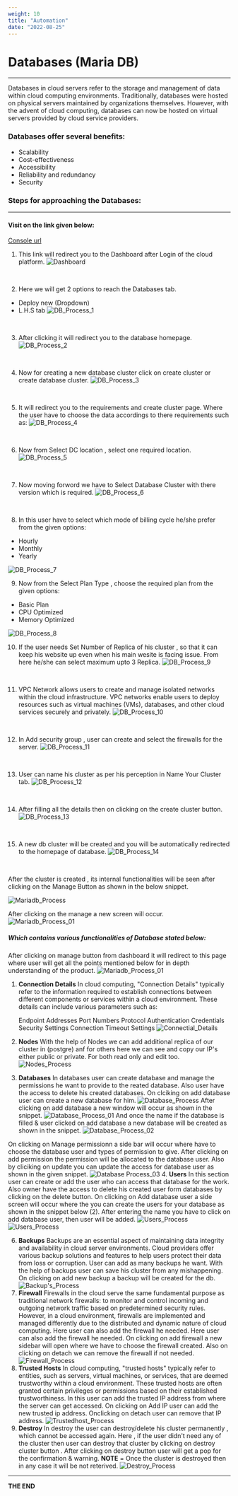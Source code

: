 ```yaml
---
weight: 10
title: "Automation"
date: "2022-08-25"
---
```


# Databases (Maria DB)
--- 
Databases in cloud servers refer to the storage and management of data within cloud computing environments. Traditionally, databases were hosted on physical servers maintained by organizations themselves. However, with the advent of cloud computing, databases can now be hosted on virtual servers provided by cloud service providers.

### Databases offer several benefits:
- Scalability
- Cost-effectiveness
- Accessibility
- Reliability and redundancy
- Security

### Steps for approaching the Databases:
---
#### Visit on the link given below:
>
[Console url](https://console.utho.com/)
1. This link will redirect you to the Dashboard after Login of the cloud platform. 
![Dashboard](../Screenshots/Dashboard.png)
<br />

2.  Here we will get 2 options to reach the Databases tab.
- Deploy new (Dropdown)
- L.H.S tab
![DB_Process_1](../Screenshots/DB_process_1.png)
<br />

3. After clicking it will redirect  you to the database homepage.
![DB_Process_2](../Screenshots/DB_Process_2.png)
<br />

4. Now for creating a new database cluster click on create  cluster or create database cluster.
![DB_Process_3](../Screenshots/DB_Process_3.png)
<br />

5. It will  redirect you to the requirements and create cluster page.
    Where the user have to choose the data accordings to there requirements such as:
![DB_Process_4](../Screenshots/DB_Process_4.png)
<br />

6. Now from  Select DC location , select one required location.
![DB_Process_5](../Screenshots/DB_Process_5.png)
<br />

7. Now moving forword we have to Select Database Cluster with there version which is required.
![DB_Process_6](../Screenshots/DB_Process_6.png)
<br />

8. In this user have to select which mode of billing cycle he/she prefer from the given options:
- Hourly
- Monthly  
- Yearly

![DB_Process_7](../Screenshots/DB_Process_7.png)
<br />

9. Now from the Select Plan Type , choose the required plan from the given options:
- Basic Plan
- CPU Optimized
- Memory Optimized

![DB_Process_8](../Screenshots/DB_Process_8.png)
<br />

10. If the user needs Set Number of Replica of his cluster , so that it can keep his website up even when his main wesite is facing issue. From here he/she can select maximum upto 3 Replica.
![DB_Process_9](../Screenshots/DB_Process_9.png)
<br />

11. VPC Network allows users to create and manage isolated networks within the cloud infrastructure. VPC networks enable users to deploy resources such as virtual machines (VMs), databases, and other cloud services securely and privately.
![DB_Process_10](../Screenshots/DB_Process_10.png)
<br />

12. In Add security group , user can create and select the firewalls for the server.
![DB_Process_11](../Screenshots/DB_Process_11.png)
<br />

13. User can name his cluster as per his perception in Name Your Cluster tab.
![DB_Process_12](../Screenshots/DB_Process_12.png)
<br />

14. After filling all the details then on clicking on the create cluster button.
![DB_Process_13](../Screenshots/DB_Process_13.png)
<br />

15. A new db cluster will be created and you will be automatically redirected to the homepage of database.
![DB_Process_14](../Screenshots/DB_Process_14.png)
<br />

After the cluster is created , its internal functionalities will be seen after clicking on the Manage Button as shown in the below snippet.

![Mariadb_Process](../Screenshots/Mariadb_Manage.png)

After clicking on the manage a new screen will occur.
![Mariadb_Process_01](../Screenshots/MYSQL_Process_01.png)
<br />

##### Which contains various functionalities of Database stated below:

After clicking on manage button from dashboard it will redirect to this page where user will get all the points mentioned below for in depth understanding of the product. 
![Mariadb_Process_01](../Screenshots/Mariadb_Process_01.png)

1. **Connection Details**
   In cloud computing, "Connection Details" typically refer to the information required to establish connections between different components or services within a cloud environment.
   These details can include various parameters such as:    

    Endpoint Addresses
    Port Numbers
    Protocol
    Authentication Credentials
    Security Settings
    Connection Timeout Settings
![Connectial_Details](../Screenshots/Connection_Details.png)  

2. **Nodes**
    With the help of Nodes we can add additional replica of our cluster in (postgre) anf for others here we can see and copy our IP's either public or private. For both read only and edit too.
![Nodes_Process](../Screenshots/Nodes_Process.png)
3. **Databases**
    In databases user can create database and manage the permissions he want to provide to the reated database.
    Also user have the access to delete his created databases.
On clciking on add database user can create a new database for him.
![Database_Process](../Screenshots/Database_Process.png)
 After clicking on add database a new window will occur as shown in the snippet.
![Database_Process_01](../Screenshots/Database_Process_01.png)
And once the name if the database is filled & user clicked on add database a new database will be created as shown in the snippet.
![Database_Process_02](../Screenshots/Database_Process_02.png)

On clicking on Manage permissionn a side bar will occur where have to choose the database user and types of permission to give.
After clicking on add permission the permission will be allocated to the database user.
Also by cliciking on update you can update the access for database user as shown in the given snippet.
    ![Database Process_03](../Screenshots/Database_Process_03.png)
4. **Users**
    In this section user can create or add the user who can access that database for the work.
    Also owner have the access to delete his created user form databases by clicking on the delete button.
On clicking on Add database user a side screen will occur where the you can create the users for your database as shown in the snippet below (2). 
After entering the name you have to click on add database user, then user will be added.
![Users_Process](../Screenshots/Users_Process.png)
![Users_Process](../Screenshots/Users_Process_01.png)
    
6. **Backups**
    Backups are an essential aspect of maintaining data integrity and availability in cloud server environments. Cloud providers offer various backup solutions and features to help users protect their data from loss or corruption. User can add as many backups he want.
    With the help of backups user can save his cluster from any mishappening.
On clicking on add new backup a backup  will be created for the db.
![Backup's_Process](../Screenshots/Backup's_Process.png)
7. **Firewall**
    Firewalls in the cloud serve the same fundamental purpose as traditional network firewalls: to monitor and control incoming and outgoing network traffic based on predetermined security rules. However, in a cloud environment, firewalls are implemented and managed differently due to the distributed and dynamic nature of cloud computing.
    Here user can also add the firewall he needed.
Here user can also add the firewall he needed.
On clicking on add firewall a new sidebar will open where we have to choose the firewall created.
Also on clicking on detach we can remove the firewall if not needed.
![Firewall_Process](../Screenshots/Firewall_Process.png)
8. **Trusted Hosts**
    In cloud computing, "trusted hosts" typically refer to entities, such as servers, virtual machines, or services, that are deemed trustworthy within a cloud environment. These trusted hosts are often granted certain privileges or permissions based on their established trustworthiness.
    In this user can add the trusted IP address from where the server can get accessed.
On clicking on Add IP user can add the new trusted ip address.
Onclicking on detach user can remove that IP address.
![Trustedhost_Process](../Screenshots/Trustedhost_Process.png)
9. **Destroy**
     In destroy the user can destroy/delete his cluster permanently , which cannot be accessed again.
Here , if the user didn't need any of the cluster then user can destroy that cluster by clicking on destroy cluster button .
After clicking on destroy button user will get a pop for the confirmation & warning.
**NOTE** = Once the cluster is destroyed then in any case it will be not reterived.
![Destroy_Process](../Screenshots/Destroy_Process.png)
---
**THE END**
